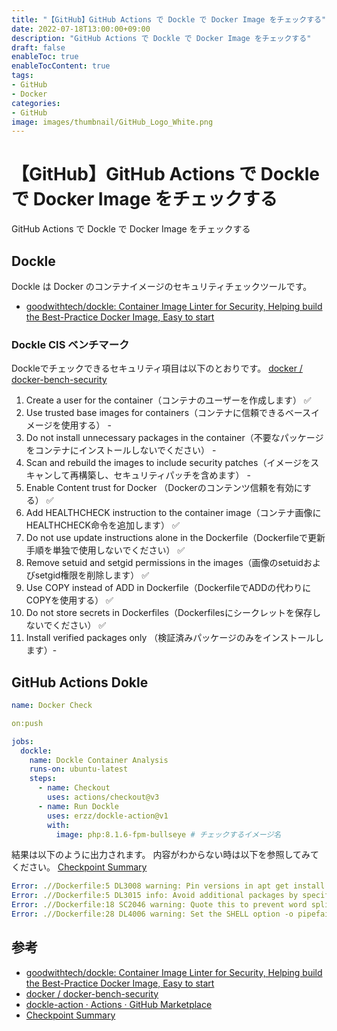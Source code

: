 ```yaml
---
title: "【GitHub】GitHub Actions で Dockle で Docker Image をチェックする"
date: 2022-07-18T13:00:00+09:00
description: "GitHub Actions で Dockle で Docker Image をチェックする"
draft: false
enableToc: true
enableTocContent: true
tags: 
- GitHub
- Docker
categories: 
- GitHub
image: images/thumbnail/GitHub_Logo_White.png
---
```


# 【GitHub】GitHub Actions で Dockle で Docker Image をチェックする
GitHub Actions で Dockle で Docker Image をチェックする

## Dockle
Dockle は Docker のコンテナイメージのセキュリティチェックツールです。
* <a href="https://github.com/goodwithtech/dockle" target="_blank" rel="nofollow noopener">goodwithtech/dockle: Container Image Linter for Security, Helping build the Best-Practice Docker Image, Easy to start</a>

### Dockle CIS ベンチマーク
Dockleでチェックできるセキュリティ項目は以下のとおりです。
<a href="https://github.com/docker/docker-bench-security" target="_blank" rel="nofollow noopener">docker / docker-bench-security</a>

1. Create a user for the container（コンテナのユーザーを作成します） ✅
2. Use trusted base images for containers（コンテナに信頼できるベースイメージを使用する） -
3. Do not install unnecessary packages in the container（不要なパッケージをコンテナにインストールしないでください） -
4. Scan and rebuild the images to include security patches（イメージをスキャンして再構築し、セキュリティパッチを含めます） -
5. Enable Content trust for Docker （Dockerのコンテンツ信頼を有効にする） ✅
6. Add HEALTHCHECK instruction to the container image（コンテナ画像にHEALTHCHECK命令を追加します） ✅
7. Do not use update instructions alone in the Dockerfile（Dockerfileで更新手順を単独で使用しないでください） ✅
8. Remove setuid and setgid permissions in the images（画像のsetuidおよびsetgid権限を削除します） ✅
9. Use COPY instead of ADD in Dockerfile（DockerfileでADDの代わりにCOPYを使用する） ✅
10. Do not store secrets in Dockerfiles（Dockerfilesにシークレットを保存しないでください） ✅
11. Install verified packages only （検証済みパッケージのみをインストールします）-

## GitHub Actions Dokle

```yml:.github\workflows\dockle.yml
name: Docker Check

on:push

jobs:
  dockle:
    name: Dockle Container Analysis
    runs-on: ubuntu-latest
    steps:
      - name: Checkout
        uses: actions/checkout@v3
      - name: Run Dockle
        uses: erzz/dockle-action@v1
        with:
          image: php:8.1.6-fpm-bullseye # チェックするイメージ名
```

結果は以下のように出力されます。
内容がわからない時は以下を参照してみてください。
<a href="https://github.com/goodwithtech/dockle#checkpoint-summary" target="_blank" rel="nofollow noopener">Checkpoint Summary</a>

```yml
Error: .//Dockerfile:5 DL3008 warning: Pin versions in apt get install. Instead of `apt-get install <package>` use `apt-get install <package>=<version>`
Error: .//Dockerfile:5 DL3015 info: Avoid additional packages by specifying `--no-install-recommends`
Error: .//Dockerfile:18 SC2046 warning: Quote this to prevent word splitting.
Error: .//Dockerfile:28 DL4006 warning: Set the SHELL option -o pipefail before RUN with a pipe in it. If you are using /bin/sh in an alpine image or if your shell is symlinked to busybox then consider explicitly setting your SHELL to /bin/ash, or disable this check
```

## 参考
* <a href="https://github.com/goodwithtech/dockle" target="_blank" rel="nofollow noopener">goodwithtech/dockle: Container Image Linter for Security, Helping build the Best-Practice Docker Image, Easy to start</a>
* <a href="https://github.com/docker/docker-bench-security" target="_blank" rel="nofollow noopener">docker / docker-bench-security</a>
* <a href="https://github.com/marketplace/actions/dockle-action" target="_blank" rel="nofollow noopener">dockle-action · Actions · GitHub Marketplace</a>
* <a href="https://github.com/goodwithtech/dockle#checkpoint-summary" target="_blank" rel="nofollow noopener">Checkpoint Summary</a>
